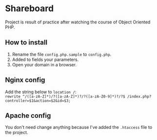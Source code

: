 # Shareboard

Project is result of practice after watching the course of Object Oriented PHP.

## How to install

1. Rename the file `config.php.sample` to `config.php`.
2. Added to fields your parameters.
3. Open your domain in a browser.

## Nginx config

Add the string below to `location /`:<br/>
`rewrite ^/([a-zA-Z]*)/?([a-zA-Z]*)?/?([a-zA-Z0-9]*)?/?$ /index.php?controller=$1&action=$2&id=$3;`

## Apache config

You don't need change anything because I've added the `.htaccess` file to the project.